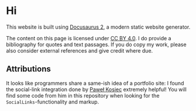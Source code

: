 # Hi

This website is built using [Docusaurus 2](https://docusaurus.io/), a modern static website generator.

The content on this page is licensed under [CC BY 4.0](https://creativecommons.org/licenses/by/4.0/).
I do provide a bibliography for quotes and text passages. If you do copy my work, please also consider external 
references and give credit where due.

## Attributions
It looks like programmers share a same-ish idea of a portfolio site: I found the social-link integration done by
[Paweł Kosiec](https://kosiec.dev/) extremely helpful! You will find some code from him in this repository when
looking for the `SocialLinks`-functionality and markup.